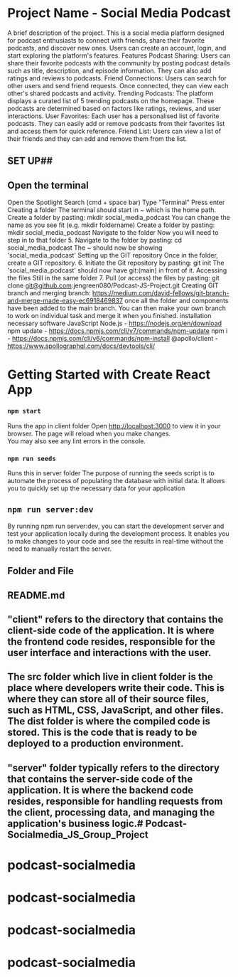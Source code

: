 # Project Name - Social Media Podcast
A brief description of the project.
This is a social media platform designed for podcast enthusiasts to connect with friends, share their favorite podcasts, and discover new ones. Users can create an account, login, and start exploring the platform's features.
Features
Podcast Sharing: Users can share their favorite podcasts with the community by posting podcast details such as title, description, and episode information. They can also add ratings and reviews to podcasts.
Friend Connections: Users can search for other users and send friend requests. Once connected, they can view each other's shared podcasts and activity.
Trending Podcasts: The platform displays a curated list of 5 trending podcasts on the homepage. These podcasts are determined based on factors like ratings, reviews, and user interactions.
User Favorites: Each user has a personalised list of favorite podcasts. They can easily add or remove podcasts from their favorites list and access them for quick reference.
Friend List: Users can view a list of their friends and they can add and remove them from the list.
## SET UP##
## Open the terminal
Open the Spotlight Search (cmd + space bar)
Type "Terminal"
Press enter
Creating a folder The terminal should start in ~ which is the home path.
Create a folder by pasting: mkdir social_media_podcast
You can change the name as you see fit (e.g. mkdir foldername)
Create a folder by pasting: mkdir social_media_podcast
Navigate to the folder Now you will need to step in to that folder 5. Navigate to the folder by pasting: cd social_media_podcast The ~ should now be showing 'social_media_podcast'
Setting up the GIT repository Once in the folder, create a GIT repository. 6. Initiate the Git repository by pasting: git init
The 'social_media_podcast' should now have git:(main) in front of it.
Accessing the files Still in the same folder 7. Pull (or access) the files by pasting: git clone git@github.com:jengreen080/Podcast-JS-Project.git
Creating GIT branch and merging branch: https://medium.com/david-fellows/git-branch-and-merge-made-easy-ec6918469837
once all the folder and components have been added to the main branch. You can then make your own branch to work on individual task and merge it when you finished.
installation necessary software
JavaScript
Node.js - https://nodejs.org/en/download
npm update - https://docs.npmjs.com/cli/v7/commands/npm-update
npm i - https://docs.npmjs.com/cli/v6/commands/npm-install
@apollo/client - https://www.apollographql.com/docs/devtools/cli/
# Getting Started with Create React App
### `npm start`
Runs the app in client folder
Open [http://localhost:3000](http://localhost:3000) to view it in your browser.
The page will reload when you make changes.\
You may also see any lint errors in the console.
### `npm run seeds`
Runs this in server folder
The purpose of running the seeds script is to automate the process of populating the database with initial data. It allows you to quickly set up the necessary data for your application
## `npm run server:dev`
By running npm run server:dev, you can start the development server and test your application locally during the development process. It enables you to make changes to your code and see the results in real-time without the need to manually restart the server.
## Folder and File
## README.md
## "client" refers to the directory that contains the client-side code of the application. It is where the frontend code resides, responsible for the user interface and interactions with the user.
## The src folder which live in client folder is the place where developers write their code. This is where they can store all of their source files, such as HTML, CSS, JavaScript, and other files. The dist folder is where the compiled code is stored. This is the code that is ready to be deployed to a production environment.
## "server" folder typically refers to the directory that contains the server-side code of the application. It is where the backend code resides, responsible for handling requests from the client, processing data, and managing the application's business logic.# Podcast-Socialmedia_JS_Group_Project
# podcast-socialmedia
# podcast-socialmedia
# podcast-socialmedia
# podcast-socialmedia
